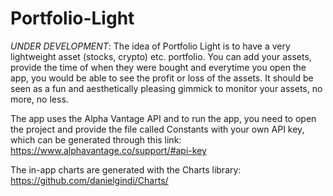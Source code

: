 # Portfolio-Light

*UNDER DEVELOPMENT*: 
The idea of Portfolio Light is to have a very lightweight asset (stocks, crypto) etc. portfolio. You can add your assets, provide the time of when they were bought and everytime you open the app, you would be able to see the profit or loss of the assets. It should be seen as a fun and aesthetically pleasing gimmick to monitor your assets, no more, no less.

The app uses the Alpha Vantage API and to run the app, you need to open the project and provide the file called Constants with your own API key, which can be generated through this link: https://www.alphavantage.co/support/#api-key

The in-app charts are generated with the Charts library: https://github.com/danielgindi/Charts/
